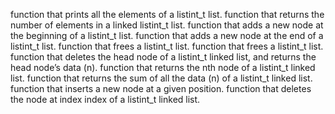 function that prints all the elements of a listint_t list.
function that returns the number of elements in a linked listint_t list.
function that adds a new node at the beginning of a listint_t list.
function that adds a new node at the end of a listint_t list.
 function that frees a listint_t list.
function that frees a listint_t list.
function that deletes the head node of a listint_t linked list, and returns the head node’s data (n).
function that returns the nth node of a listint_t linked list.
function that returns the sum of all the data (n) of a listint_t linked list.
function that inserts a new node at a given position.
 function that deletes the node at index index of a listint_t linked list.

